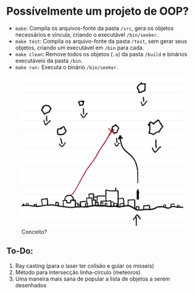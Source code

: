 # Possívelmente um projeto de OOP?

- `make`: Compila os arquivos-fonte da pasta `/src`, gera os objetos necessários e vincula, criando o executável `/bin/seeker`.
- `make test`: Compila os arquivo-fonte da pasta `/test`, sem gerar seus objetos, criando um executável em `/bin` para cada.
- `make clean`: Remove todos os objetos (`.o`) da pasta `/build` e binários executáveis da pasta `/bin`.
- `make run:` Executa o binário `/bin/seeker`.

<figure>
    <img src="data/concept.png"
         alt="desenho">
    <figcaption>Conceito?</figcaption>
</figure>

## To-Do:
1. Ray casting (para o laser ter colisão e guiar os misseis)
2. Método para intersecção linha-círculo (meteoros)
3. Uma maneira mais sana de popular a lista de objetos a serem desenhados